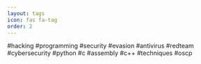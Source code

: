 ```yaml
---
layout: tags
icon: fas fa-tag
order: 2
---
```


#hacking #programming #security #evasion #antivirus #redteam #cybersecurity #python #c #assembly #c++ #techniques #oscp
